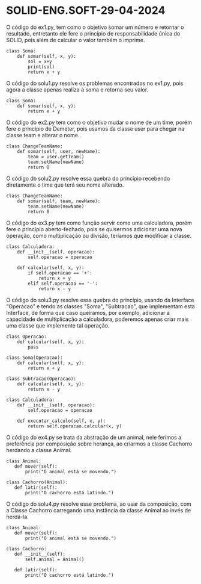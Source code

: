 # SOLID-ENG.SOFT-29-04-2024

O código do ex1.py, tem como o objetivo somar um número e retornar o resultado, entretanto ele fere o princípio de responsabilidade única do SOLID, pois além de calcular o valor também o imprime.

```python:
class Soma:
    def somar(self, x, y):
        sol = x+y
        print(sol)
        return x + y
```


O código do solu1.py resolve os problemas encontrados no ex1.py, pois agora a classe apenas realiza a soma e retorna seu valor.

```python:
class Soma:
    def somar(self, x, y):
        return x + y
```

O código do ex2.py tem como o objetivo mudar o nome de um time, porém fere o princípio de Demeter, pois usamos da classe user para chegar na classe team e alterar o nome.

```python:
class ChangeTeamName:
    def somar(self, user, newName):
        team = user.getTeam()
        team.setName(newName)
        return 0
```

O código do solu2.py resolve essa quebra do princípio recebendo diretamente o time que terá seu nome alterado.

```python:
class ChangeTeamName:
    def somar(self, team, newName):
        team.setName(newName)
        return 0
```

O código do ex3.py tem como função servir como uma calculadora, porém fere o princípio aberto-fechado, pois se quisermos adicionar uma nova operação, como multiplicação ou divisão, teríamos que modificar a classe.

```python:
class Calculadora:
    def __init__(self, operacao):
        self.operacao = operacao
    
    def calcular(self, x, y):
        if self.operacao == '+':
            return x + y
        elif self.operacao == '-':
            return x - y
```

O código do solu3.py resolve essa quebra do princípio, usando da Interface “Operacao” e tendo as classes "Soma", "Subtracao", que implementam esta Interface, de forma que caso queiramos, por exemplo, adicionar a capacidade de multiplicação a calculadora, poderemos apenas criar mais uma classe que implemente tal operação.

```python:
class Operacao:
    def calcular(self, x, y):
        pass

class Soma(Operacao):
    def calcular(self, x, y):
        return x + y

class Subtracao(Operacao):
    def calcular(self, x, y):
        return x - y

class Calculadora:
    def __init__(self, operacao):
        self.operacao = operacao
    
    def executar_calculo(self, x, y):
        return self.operacao.calcular(x, y)
```

 O código do ex4.py se trata da abstração de um animal, nele ferimos a preferência por composição sobre herança, ao criarmos a classe Cachorro herdando a classe Animal.

 ```python:
class Animal:
    def mover(self):
        print("O animal está se movendo.")

class Cachorro(Animal):
    def latir(self):
        print("O cachorro está latindo.")

```

 O código do solu4.py resolve esse problema, ao usar da composição, com a Classe Cachorro carregando uma instância da classe Animal ao invés de herdá-la.

 ```python:
class Animal:
    def mover(self):
        print("O animal está se movendo.")

class Cachorro:
    def __init__(self):
        self.animal = Animal()

    def latir(self):
        print("O cachorro está latindo.")
```
